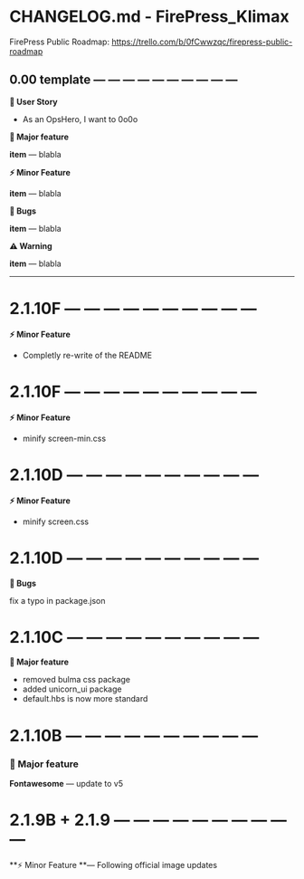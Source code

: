 # CHANGELOG.md - FirePress_Klimax

FirePress Public Roadmap:
https://trello.com/b/0fCwwzqc/firepress-public-roadmap

## 0.00 template — — — — — — — — — —

**🎨 User Story**
- As an OpsHero, I want to 0o0o

**🚀 Major feature**

**item** — blabla

**⚡️ Minor Feature**

**item** — blabla

**🐛 Bugs**

**item** — blabla

**⚠️ Warning**

**item** — blabla

---

# 2.1.10F — — — — — — — — — —
  
**⚡️ Minor Feature**

- Completly re-write of the README

# 2.1.10F — — — — — — — — — —
  
**⚡️ Minor Feature**

- minify screen-min.css

# 2.1.10D — — — — — — — — — —

**⚡️ Minor Feature**

- minify screen.css


# 2.1.10D — — — — — — — — — —

**🐛 Bugs**

fix a typo in package.json

# 2.1.10C — — — — — — — — — —

**🚀 Major feature**

- removed bulma css package
- added unicorn_ui package
- default.hbs is now more standard

# 2.1.10B — — — — — — — — — —


### 🚀 Major feature

**Fontawesome** — update to v5


# 2.1.9B + 2.1.9 — — — — — — — — — —

**⚡️ Minor Feature **— Following official image updates
